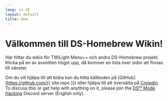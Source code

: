 ```yaml
---
lang: sv-SE
layout: default
title: Hem
---
```


# Välkommen till DS-Homebrew Wikin!

Här hittar du wikis för TWiLight Menu++ och andra DS-Homebrew projekt. Klicka på en av avsnitten högst upp, då kommer en lista över sidor att finnas till vänster.

Om du vill hjälpa till att bidra kan du hitta källkoden på [GitHub](https://github.com/{{ site.repo }}) eller hjälpa till att översätta på [Crowdin](https://crowdin.com/project/ds-homebrew-wiki). To discuss this or get help with anything on it, please join the [DS⁽ⁱ⁾ Mode Hacking](https://ds-homebrew.com/discord) Discord server (English only).

